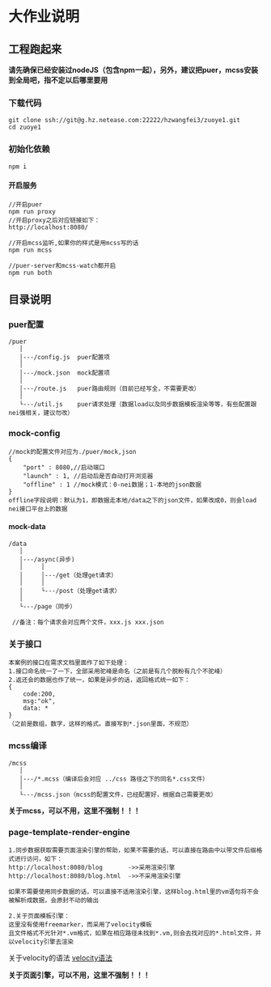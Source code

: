 # 大作业说明

## 工程跑起来
__请先确保已经安装过nodeJS（包含npm一起），另外，建议把puer，mcss安装到全局吧，指不定以后哪里要用__

### 下载代码
    git clone ssh://git@g.hz.netease.com:22222/hzwangfei3/zuoye1.git
    cd zuoye1

### 初始化依赖
    npm i

#### 开启服务
    //开启puer
    npm run proxy
    //开启proxy之后对应链接如下：
    http://localhost:8080/

    //开启mcss监听,如果你的样式是用mcss写的话
    npm run mcss

    //puer-server和mcss-watch都开启
    npm run both


## 目录说明

### puer配置
    /puer
       │
       │---/config.js  puer配置项
       │
       │---/mock.json  mock配置项
       │
       │---/route.js   puer路由规则（目前已经写全，不需要更改）
       │
       └---/util.js    puer请求处理（数据load以及同步数据模板渲染等等，有些配置跟nei强相关，建议勿改）

### mock-config
    //mock的配置文件对应为./puer/mock,json
    {
        "port" : 8080,//启动端口
        "launch" : 1, //启动后是否自动打开浏览器
        "offline" : 1 //mock模式：0-nei数据；1-本地的json数据
    }
    offline字段说明：默认为1，即数据走本地/data之下的json文件，如果改成0，则会load nei接口平台上的数据

#### mock-data
    /data
       │
       │---/async(异步)
       │     │
       │     │---/get（处理get请求）
       │     │
       │     └---/post（处理get请求）
       │
       └---/page（同步）

     //备注：每个请求会对应两个文件，xxx.js xxx.json

### 关于接口
    本案例的接口在需求文档里面作了如下处理：
    1.接口命名统一了一下，全部采用驼峰是命名（之前是有几个脱粉有几个不驼峰）
    2.返还会的数据也作了统一，如果是异步的话，返回格式统一如下：
    {
        code:200,
        msg:"ok",
        data: *
    }
    （之前是数组，数字，这样的格式。直接写到*.json里面，不规范）
    
### mcss编译
    /mcss
       │
       │---/*.mcss（编译后会对应 ../css 路径之下的同名*.css文件）
       │
       └---/mcss.json（mcss的配置文件，已经配置好，根据自己需要更改）

**关于mcss，可以不用，这里不强制！！！**

### page-template-render-engine

    1.同步数据获取需要页面渲染引擎的帮助，如果不需要的话，可以直接在路由中以带文件后缀格式进行访问，如下：
    http://localhost:8080/blog       ->>采用渲染引擎
    http://localhost:8080/blog.html  ->>不采用渲染引擎

    如果不需要使用同步数据的话，可以直接不适用渲染引擎，这样blog.html里的vm语句将不会被解析成数据，会原封不动的输出

    2.关于页面模板引擎：
    这里没有使用freemarker，而采用了velocity模板
    且文件格式不光针对*.vm格式，如果在相应路径未找到*.vm,则会去找对应的*.html文件，并以velocity引擎去渲染

关于velocity的语法 [velocity语法](http://blog.csdn.net/zhangdaiscott/article/details/21002235)

**关于页面引擎，可以不用，这里不强制！！！**